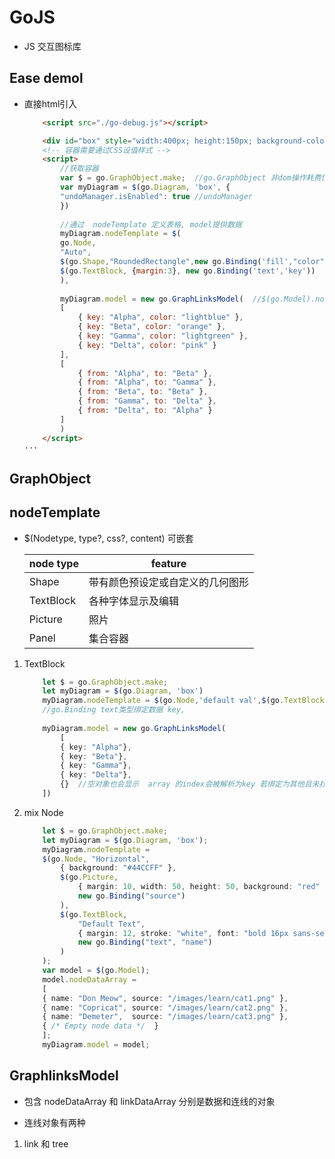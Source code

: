 # GoJS

- JS 交互图标库

## Ease demol

- 直接html引入

    ```html
        <script src="./go-debug.js"></script>

        <div id="box" style="width:400px; height:150px; background-color: #DAE4E4;"></div>
        <!-- 容器需要通过CSS设值样式 -->
        <script>
            //获取容器
            var $ = go.GraphObject.make;  //go.GraphObject 非dom操作耗费性能少
            var myDiagram = $(go.Diagram, 'box', {
            "undoManager.isEnabled": true //undoManager
            })
            
            //通过  nodeTemplate 定义表格, model提供数据
            myDiagram.nodeTemplate = $(
            go.Node,
            "Auto",
            $(go.Shape,"RoundedRectangle",new go.Binding('fill',"color")),
            $(go.TextBlock, {margin:3}, new go.Binding('text','key'))
            ),
        
            myDiagram.model = new go.GraphLinksModel(  //$(go.Model).nodeDataArray
            [
                { key: "Alpha", color: "lightblue" },
                { key: "Beta", color: "orange" },
                { key: "Gamma", color: "lightgreen" },
                { key: "Delta", color: "pink" }
            ],
            [
                { from: "Alpha", to: "Beta" },
                { from: "Alpha", to: "Gamma" },
                { from: "Beta", to: "Beta" },
                { from: "Gamma", to: "Delta" },
                { from: "Delta", to: "Alpha" }
            ]
            )
        </script>
    ···

## GraphObject

## nodeTemplate

- $(Nodetype, type?, css?, content) 可嵌套

    node type | feature
    -|-
    Shape | 带有颜色预设定或自定义的几何图形
    TextBlock | 各种字体显示及编辑
    Picture | 照片
    Panel | 集合容器


1. TextBlock

    ```ts
        let $ = go.GraphObject.make;
        let myDiagram = $(go.Diagram, 'box')
        myDiagram.nodeTemplate = $(go.Node,'default val',$(go.TextBlock,new go.Binding('text','key'))) 
        //go.Binding text类型绑定数据 key,
        
        myDiagram.model = new go.GraphLinksModel(
            [
            { key: "Alpha"},
            { key: "Beta"},
            { key: "Gamma"},
            { key: "Delta"},
            {}  //空对象也会显示  array 的index会被解析为key 若绑定为其他且未找到会显示'default val '
        ])
    ```
2. mix Node

    ```ts
        let $ = go.GraphObject.make;
        let myDiagram = $(go.Diagram, 'box');
        myDiagram.nodeTemplate =
        $(go.Node, "Horizontal",
            { background: "#44CCFF" },
            $(go.Picture,
                { margin: 10, width: 50, height: 50, background: "red" },
                new go.Binding("source")
            ),
            $(go.TextBlock,
                "Default Text", 
                { margin: 12, stroke: "white", font: "bold 16px sans-serif" },
                new go.Binding("text", "name")
            )
        );
        var model = $(go.Model);
        model.nodeDataArray =
        [ 
        { name: "Don Meow", source: "/images/learn/cat1.png" },
        { name: "Copricat", source: "/images/learn/cat2.png" },
        { name: "Demeter",  source: "/images/learn/cat3.png" },
        { /* Empty node data */  }
        ];
        myDiagram.model = model;
    ```


## GraphlinksModel

- 包含 nodeDataArray 和 linkDataArray 分别是数据和连线的对象

- 连线对象有两种

1. link  和 tree





